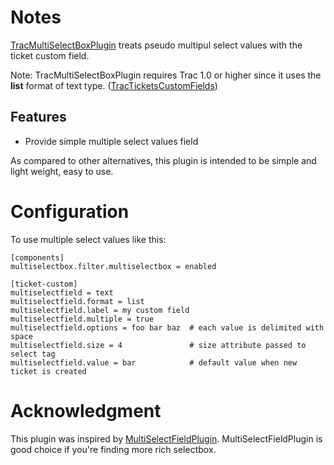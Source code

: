 Notes
=====

[TracMultiSelectBoxPlugin](https://trac-hacks.org/wiki/TracMultiSelectBoxPlugin "TracMultiSelectBoxPlugin")
treats pseudo multipul select values with the ticket custom field.

Note: TracMultiSelectBoxPlugin requires Trac 1.0 or higher since it uses
the **list** format of text type. ([TracTicketsCustomFields](http://trac.edgewall.org/wiki/TracTicketsCustomFields "TracTicketsCustomFields"))


Features
--------

* Provide simple multiple select values field

As compared to other alternatives,
this plugin is intended to be simple and light weight, easy to use.


Configuration
=============

To use multiple select values like this:

    [components]
    multiselectbox.filter.multiselectbox = enabled

    [ticket-custom]
    multiselectfield = text
    multiselectfield.format = list
    multiselectfield.label = my custom field
    multiselectfield.multiple = true
    multiselectfield.options = foo bar baz  # each value is delimited with space
    multiselectfield.size = 4               # size attribute passed to select tag
    multiselectfield.value = bar            # default value when new ticket is created


Acknowledgment
==============

This plugin was inspired by [MultiSelectFieldPlugin](http://trac-hacks.org/wiki/MultiSelectFieldPlugin "MultiSelectFieldPlugin").
MultiSelectFieldPlugin is good choice if you're finding more rich selectbox.
